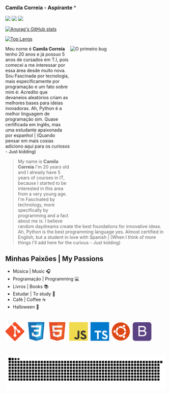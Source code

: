 ### Camila Correia - Aspirante ^ 
<div>
  <a href="https://www.instagram.com/camiladeschrodinger/" target="_blank"><img src="https://img.shields.io/badge/-Instagram-%23E4405F?style=for-the-badge&logo=instagram&logoColor=white" target="_blank"></a>
  <a href = "mailto:camila.correia662@gmail.com"><img src="https://img.shields.io/badge/-Gmail-%23333?style=for-the-badge&logo=gmail&logoColor=white" target="_blank"></a>
  <a href="https://www.linkedin.com/in/camila-correiars/" target="_blank"><img src="https://img.shields.io/badge/-LinkedIn-%230077B5?style=for-the-badge&logo=linkedin&logoColor=white" target="_blank"></a> 
</div>

[![Anurag's GitHub stats](https://github-readme-stats.vercel.app/api?username=Camila&theme=midnight-purple)](https://github.com/anuraghazra/github-readme-stats)

[![Top Langs](https://github-readme-stats.vercel.app/api/top-langs/?username=Cameasy&theme=midnight-purple&layout=compact)](https://github.com/anuraghazra/github-readme-stats)


<img src="https://github.com/Cameasy/Cameasy/blob/main/Camz.jpeg" width="300" height="550" align="right" alt="O primeiro bug"/>

<p> Meu nome é <strong>Camila Correia</strong> tenho 20 anos e já possuo 5 anos de cursados em T.I, pois comecei a me interessar por essa área desde muito nova. Sou Fascinada por tecnologia, mais especificamente por programação e um fato sobre mim é: Acredito que devaneios aleatórios criam as melhores bases para ideias inovadoras. Ah, Python é a melhor linguagem de programação sim. Quase certificada em inglês, mas uma estudante apaixonada por espanhol | (Quando pensar em mais cosias adiciono aqui para os curiosos - Just kidding) </p>

> <p> My name is <strong>Camila Correia</strong> I'm 20 years old and I already have 5 years of courses in IT, because I started to be interested in this area from a very young age. I'm Fascinated by technology, more specifically by programming and a fact about me is: I believe random daydreams create the best foundations for innovative ideas. Ah, Python is the best programming language yes. Almost certified in English, but a student in love with Spanish | (When I think of more things I'll add here for the curious - Just kidding) </p>

## Minhas Paixões | My Passions

- Música | Music :headphones: 
- Programação | Programming :computer:
- Livros | Books :books:
- Estudar | To study :open_book:
- Café | Coffee :coffee:
- Halloween :jack_o_lantern:

# <img alt="GIT" src="https://github.com/devicons/devicon/raw/master/icons/git/git-original.svg" width="60" height="60"  /> <img alt="CSS" src="https://github.com/devicons/devicon/raw/master/icons/css3/css3-original.svg" width="60" height="60"  /> <img alt="HTML" src="https://github.com/devicons/devicon/raw/master/icons/html5/html5-original.svg" width="60" height="60" /> <img alt="JS" src="https://github.com/devicons/devicon/raw/master/icons/javascript/javascript-original.svg"  width="60" height="60"  /> <img alt="TS" src="https://github.com/devicons/devicon/blob/master/icons/typescript/typescript-original.svg"  width="60" height="60"  /> <img alt="Ubuntu" src="https://github.com/devicons/devicon/blob/master/icons/ubuntu/ubuntu-plain.svg"  width="60" height="60"  /> <img alt="Bootstrap" src="https://github.com/devicons/devicon/blob/master/icons/bootstrap/bootstrap-plain.svg"  width="60" height="60"  /> 

<br>


<div align="center">
<img src="https://github.com/Plankiton/Plankiton/blob/output/github-contribution-grid-snake.svg?raw=true"/>
</div>
